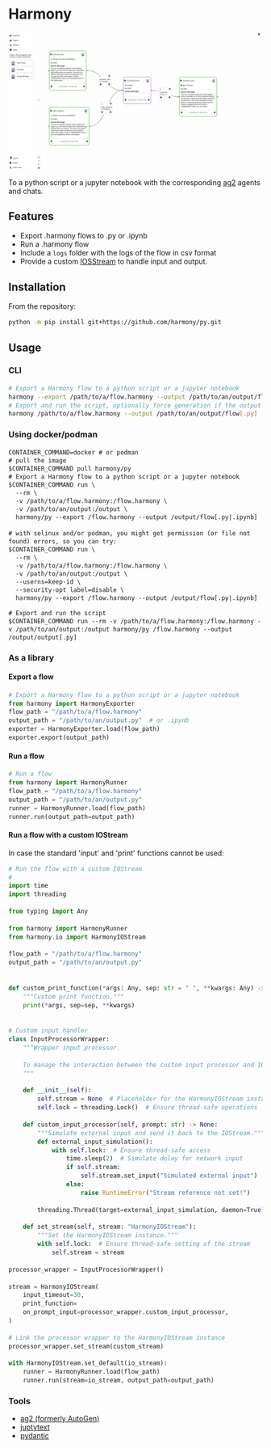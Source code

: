 # Harmony

[![Flow](./flow.png)](./flow.png)

To a python script or a jupyter notebook with the corresponding [ag2](https://github.com/ag2ai/ag2/) agents and chats.

## Features

- Export .harmony flows to .py or .ipynb
- Run a .harmony flow
- Include a `logs` folder with the logs of the flow in csv format
- Provide a custom [IOSStream](https://autogen-ai.github.io/autogen/docs/reference/io/base#iostream) to handle input and output.

## Installation

From the repository:

```bash
python -m pip install git+https://github.com/harmony/py.git
```

## Usage

### CLI

```bash
# Export a Harmony flow to a python script or a jupyter notebook
harmony --export /path/to/a/flow.harmony --output /path/to/an/output/flow[.py|.ipynb]
# Export and run the script, optionally force generation if the output file already exists
harmony /path/to/a/flow.harmony --output /path/to/an/output/flow[.py] [--force]
```

### Using docker/podman

```shell
CONTAINER_COMMAND=docker # or podman
# pull the image
$CONTAINER_COMMAND pull harmony/py
# Export a Harmony flow to a python script or a jupyter notebook
$CONTAINER_COMMAND run \
  --rm \
  -v /path/to/a/flow.harmony:/flow.harmony \
  -v /path/to/an/output:/output \
  harmony/py --export /flow.harmony --output /output/flow[.py|.ipynb]

# with selinux and/or podman, you might get permission (or file not found) errors, so you can try:
$CONTAINER_COMMAND run \
  --rm \
  -v /path/to/a/flow.harmony:/flow.harmony \
  -v /path/to/an/output:/output \
  --userns=keep-id \
  --security-opt label=disable \
  harmony/py --export /flow.harmony --output /output/flow[.py|.ipynb]
```

```shell
# Export and run the script
$CONTAINER_COMMAND run --rm -v /path/to/a/flow.harmony:/flow.harmony -v /path/to/an/output:/output harmony/py /flow.harmony --output /output/output[.py]
```

### As a library

#### Export a flow

```python
# Export a Harmony flow to a python script or a jupyter notebook
from harmony import HarmonyExporter
flow_path = "/path/to/a/flow.harmony"
output_path = "/path/to/an/output.py"  # or .ipynb
exporter = HarmonyExporter.load(flow_path)
exporter.export(output_path)
```
  
#### Run a flow

```python
# Run a flow
from harmony import HarmonyRunner
flow_path = "/path/to/a/flow.harmony"
output_path = "/path/to/an/output.py"
runner = HarmonyRunner.load(flow_path)
runner.run(output_path=output_path)
```

#### Run a flow with a custom IOStream

In case the standard 'input' and 'print' functions cannot be used:

```python
# Run the flow with a custom IOStream
#
import time
import threading

from typing import Any

from harmony import HarmonyRunner
from harmony.io import HarmonyIOStream

flow_path = "/path/to/a/flow.harmony"
output_path = "/path/to/an/output.py"


def custom_print_function(*args: Any, sep: str = " ", **kwargs: Any) -> None:
    """Custom print function."""
    print(*args, sep=sep, **kwargs)


# Custom input handler
class InputProcessorWrapper:
    """Wrapper input processor.
    
    To manage the interaction between the custom input processor and IOStream.
    """

    def __init__(self):
        self.stream = None  # Placeholder for the HarmonyIOStream instance
        self.lock = threading.Lock()  # Ensure thread-safe operations

    def custom_input_processor(self, prompt: str) -> None:
        """Simulate external input and send it back to the IOStream."""
        def external_input_simulation():
            with self.lock:  # Ensure thread-safe access
                time.sleep(2)  # Simulate delay for network input
                if self.stream:
                    self.stream.set_input("Simulated external input")
                else:
                    raise RuntimeError("Stream reference not set!")

        threading.Thread(target=external_input_simulation, daemon=True).start()

    def set_stream(self, stream: "HarmonyIOStream"):
        """Set the HarmonyIOStream instance."""
        with self.lock:  # Ensure thread-safe setting of the stream
            self.stream = stream

processor_wrapper = InputProcessorWrapper()

stream = HarmonyIOStream(
    input_timeout=30,
    print_function=
    on_prompt_input=processor_wrapper.custom_input_processor,
)

# Link the processor wrapper to the HarmonyIOStream instance
processor_wrapper.set_stream(custom_stream)

with HarmonyIOStream.set_default(io_stream):
    runner = HarmonyRunner.load(flow_path)
    runner.run(stream=io_stream, output_path=output_path)

```

### Tools

- [ag2 (formerly AutoGen)](https://github.com/ag2ai/ag2)
- [juptytext](https://github.com/mwouts/jupytext)
- [pydantic](https://github.com/pydantic/pydantic)
